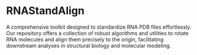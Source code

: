 # RNAStandAlign
A comprehensive toolkit designed to standardize RNA PDB files effortlessly. Our repository offers a collection of robust algorithms and utilities to rotate RNA molecules and align them precisely to the origin, facilitating downstream analyses in structural biology and molecular modeling.
